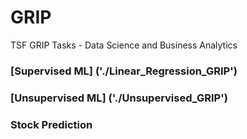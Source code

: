 # GRIP
TSF GRIP Tasks - Data Science and Business Analytics

### [Supervised ML] ('./Linear_Regression_GRIP')
### [Unsupervised ML] ('./Unsupervised_GRIP')
### Stock Prediction

